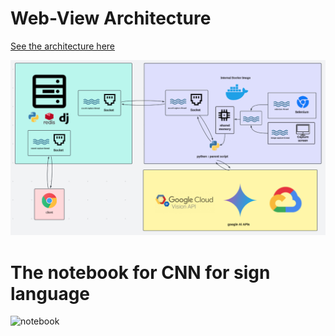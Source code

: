 # Web-View Architecture  

[See the architecture here](https://lucid.app/lucidspark/7044d1a6-f60a-4ab3-a537-eb9b786a9b12/edit?viewport_loc=-2639,-606,4644,2225,0_0&invitationId=inv_b43b5b8e-a2eb-4b9c-b0b5-8efc91c15dbc)  

![Web-View Architecture](https://github.com/AYUSHKHAIRE/web-view/blob/main/Screenshot%20from%202025-02-27%2021-53-05.png)

# The notebook for CNN for sign language 
![notebook](https://www.kaggle.com/code/ayushkhaire/asl-cnn)